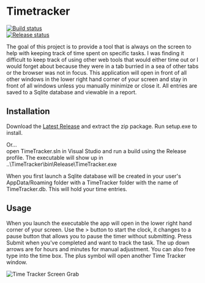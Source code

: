 # Timetracker

[![Build status](https://joebehrens.visualstudio.com/TimeTracker/_apis/build/status/TimeTracker-.NET%20Desktop-CI?branchName=master)](https://joebehrens.visualstudio.com/TimeTracker/_apis/build/status/TimeTracker-.NET%20Desktop-CI?branchName=master)  
[![Release status](https://joebehrens.vsrm.visualstudio.com/_apis/public/Release/badge/8391de67-5670-4945-b668-625d956959ac/1/1)](https://github.com/joseph-behrens/Timetracker/releases/latest)

The goal of this project is to provide a tool that is always on the screen to help with keeping track of time spent on specific tasks. I was finding it difficult to keep track of using other web tools that would either time out or I would forget about because they were in a tab burried in a sea of other tabs or the browser was not in focus. This application will open in front of all other windows in the lower right hand corner of your screen and stay in front of all windows unless you manually minimize or close it. All entries are saved to a Sqlite database and viewable in a report.

## Installation

Download the [Latest Release](https://github.com/joseph-behrens/Timetracker/releases/latest) and extract the zip package. Run setup.exe to install.

Or...  
open TimeTracker.sln in Visual Studio and run a build using the Release profile. The executable will show up in ..\TimeTracker\bin\Release\TimeTracker.exe

When you first launch a Sqlite database will be created in your user's AppData/Roaming folder with a TimeTracker folder with the name of TimeTracker.db. This will hold your time entries.

## Usage

When you launch the executable the app will open in the lower right hand corner of your screen. Use the > button to start the clock, it changes to a pause button that allows you to pause the timer without submitting. Press Submit when you've completed and want to track the task. The up down arrows are for hours and minutes for manual adjustment. You can also free type into the time box. The plus symbol will open another Time Tracker window.

![Time Tracker Screen Grab](https://generaljb.blob.core.windows.net/images/TimeTracker.png)
